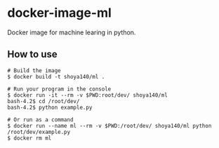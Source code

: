 # docker-image-ml

Docker image for machine learing in python.

## How to use

    # Build the image
    $ docker build -t shoya140/ml .

    # Run your program in the console
    $ docker run -it --rm -v $PWD:root/dev/ shoya140/ml
    bash-4.2$ cd /root/dev/
    bash-4.2$ python example.py

    # Or run as a command
    $ docker run --name ml --rm -v $PWD:/root/dev/ shoya140/ml python /root/dev/example.py
    $ docker rm ml
